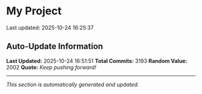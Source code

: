 # My Project


Last updated: 2025-10-24 16:25:37
































































































































































































































































































































































































































































































































































































































































































































































































































































































































































































































































































































































































































































































































































































































































































































































































































































































































































































































































































































































































































































































































































































































































































































































































































































































































































































































































































































































































































































































































































































































































































































































































































































































































































































































































































































































































































































































































## Auto-Update Information

**Last Updated:** 2025-10-24 16:51:51
**Total Commits:** 3193
**Random Value:** 2002
**Quote:** _Keep pushing forward!_

---
_This section is automatically generated and updated._